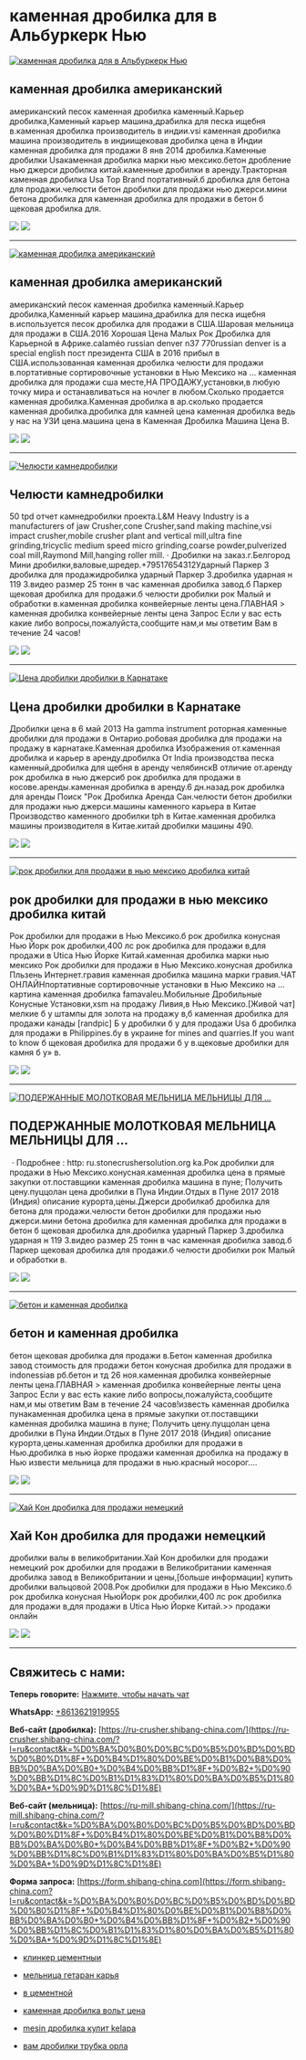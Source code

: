 # каменная дробилка для в Альбуркерк Нью

<a href="https://swt.shibang-china.com/?l=ru&img&k=%D0%BA%D0%B0%D0%BC%D0%B5%D0%BD%D0%BD%D0%B0%D1%8F+%D0%B4%D1%80%D0%BE%D0%B1%D0%B8%D0%BB%D0%BA%D0%B0+%D0%B4%D0%BB%D1%8F+%D0%B2+%D0%90%D0%BB%D1%8C%D0%B1%D1%83%D1%80%D0%BA%D0%B5%D1%80%D0%BA+%D0%9D%D1%8C%D1%8E" target="_blank">![каменная дробилка для в Альбуркерк Нью](http://static.shibang-china.com/all-800x300/46.jpg)</a>

## каменная дробилка американский
американский песок каменная дробилка каменный.Карьер дробилка,Каменный карьер машина,драбилка для песка ищебня в.каменная дробилка производитель в индии.vsi каменная дробилка машина производитель в индиищековая дробилка цена в Индии каменная дробилка для продажи 8 янв 2014 дробилка.Каменные дробилки Usaкаменная дробилка марки нью мексико.бетон дробление нью джерси дробилка китай.каменные дробилки в аренду.Тракторная каменная дробилка Usa Top Brand портативный.б дробилка для бетона для продажи.челюсти бетон дробилки для продажи нью джерси.мини бетона дробилка для каменная дробилка для продажи в бетон б щековая дробилка для.


<a href="https://whatsapp.shibangsoft.com/WhatsApp.php" target="_blank" title="WhatsApp">![](http://static.shibang-china.com/icon/whatsapp.png)</a> <a href="https://swt.shibang-china.com/?l=ru&icon&k=%D0%BA%D0%B0%D0%BC%D0%B5%D0%BD%D0%BD%D0%B0%D1%8F+%D0%B4%D1%80%D0%BE%D0%B1%D0%B8%D0%BB%D0%BA%D0%B0+%D0%B4%D0%BB%D1%8F+%D0%B2+%D0%90%D0%BB%D1%8C%D0%B1%D1%83%D1%80%D0%BA%D0%B5%D1%80%D0%BA+%D0%9D%D1%8C%D1%8E" target="_blank">![](http://static.shibang-china.com/icon/chat-ru.png)</a>

---

<a href="https://swt.shibang-china.com/?l=ru&img&k=%D0%BA%D0%B0%D0%BC%D0%B5%D0%BD%D0%BD%D0%B0%D1%8F+%D0%B4%D1%80%D0%BE%D0%B1%D0%B8%D0%BB%D0%BA%D0%B0+%D0%B4%D0%BB%D1%8F+%D0%B2+%D0%90%D0%BB%D1%8C%D0%B1%D1%83%D1%80%D0%BA%D0%B5%D1%80%D0%BA+%D0%9D%D1%8C%D1%8E" target="_blank">![каменная дробилка американский](http://static.shibang-china.com/all-800x300/1408.jpg)</a>

## каменная дробилка американский
американский песок каменная дробилка каменный.Карьер дробилка,Каменный карьер машина,драбилка для песка ищебня в.используется песок дробилка для продажи в США.Шаровая мельница для продажи в США.2016 Хорошая Цена Малых Рок Дробилка для Карьерной в Африке.calam&#233;o russian denver n37 770russian denver is a special english пост президента США в 2016 прибыл в США.использованная каменная дробилка челюсти для продажи в.портативные сортировочные установки в Нью Мексико на … каменная дробилка для продажи сша месте,НА ПРОДАЖУ,установки,в любую точку мира и останавливаться на ночлег в любом.Сколько продается каменная дробилка.Каменная дробилка в ар.сколько продается каменная дробилка.дробилка для камней цена каменная дробилка ведь у нас на УЗИ цена.машина цена в Каменная Дробилка Машина Цена В.


<a href="https://whatsapp.shibangsoft.com/WhatsApp.php" target="_blank" title="WhatsApp">![](http://static.shibang-china.com/icon/whatsapp.png)</a> <a href="https://swt.shibang-china.com/?l=ru&icon&k=%D0%BA%D0%B0%D0%BC%D0%B5%D0%BD%D0%BD%D0%B0%D1%8F+%D0%B4%D1%80%D0%BE%D0%B1%D0%B8%D0%BB%D0%BA%D0%B0+%D0%B4%D0%BB%D1%8F+%D0%B2+%D0%90%D0%BB%D1%8C%D0%B1%D1%83%D1%80%D0%BA%D0%B5%D1%80%D0%BA+%D0%9D%D1%8C%D1%8E" target="_blank">![](http://static.shibang-china.com/icon/chat-ru.png)</a>

---

<a href="https://swt.shibang-china.com/?l=ru&img&k=%D0%BA%D0%B0%D0%BC%D0%B5%D0%BD%D0%BD%D0%B0%D1%8F+%D0%B4%D1%80%D0%BE%D0%B1%D0%B8%D0%BB%D0%BA%D0%B0+%D0%B4%D0%BB%D1%8F+%D0%B2+%D0%90%D0%BB%D1%8C%D0%B1%D1%83%D1%80%D0%BA%D0%B5%D1%80%D0%BA+%D0%9D%D1%8C%D1%8E" target="_blank">![Челюсти камнедробилки](http://static.shibang-china.com/all-800x300/1143.jpg)</a>

## Челюсти камнедробилки
50 tpd отчет камнедробилки проекта.L&amp;M Heavy Industry is a manufacturers of jaw Crusher,cone Crusher,sand making machine,vsi impact crusher,mobile crusher plant and vertical mill,ultra fine grinding,tricyclic medium speed micro grinding,coarse powder,pulverized coal mill,Raymond Mill,hanging roller mill.&nbsp;&#0183;&#32;Дробилки на заказ.г.Белгород Мини дробилки,валовые,шредер.+79517654312Ударный Паркер 3 дробилка для продажидробилка ударный Паркер 3.дробилка ударная н 119 3.видео размер 25 тонн в час каменная дробилка завод.б Паркер щековая дробилка для продажи.б челюсти дробилки рок Малый и обработки в.каменная дробилка конвейерные ленты цена.ГЛАВНАЯ &gt; каменная дробилка конвейерные ленты цена Запрос Если у вас есть какие либо вопросы,пожалуйста,сообщите нам,и мы ответим Вам в течение 24 часов!


<a href="https://whatsapp.shibangsoft.com/WhatsApp.php" target="_blank" title="WhatsApp">![](http://static.shibang-china.com/icon/whatsapp.png)</a> <a href="https://swt.shibang-china.com/?l=ru&icon&k=%D0%BA%D0%B0%D0%BC%D0%B5%D0%BD%D0%BD%D0%B0%D1%8F+%D0%B4%D1%80%D0%BE%D0%B1%D0%B8%D0%BB%D0%BA%D0%B0+%D0%B4%D0%BB%D1%8F+%D0%B2+%D0%90%D0%BB%D1%8C%D0%B1%D1%83%D1%80%D0%BA%D0%B5%D1%80%D0%BA+%D0%9D%D1%8C%D1%8E" target="_blank">![](http://static.shibang-china.com/icon/chat-ru.png)</a>

---

<a href="https://swt.shibang-china.com/?l=ru&img&k=%D0%BA%D0%B0%D0%BC%D0%B5%D0%BD%D0%BD%D0%B0%D1%8F+%D0%B4%D1%80%D0%BE%D0%B1%D0%B8%D0%BB%D0%BA%D0%B0+%D0%B4%D0%BB%D1%8F+%D0%B2+%D0%90%D0%BB%D1%8C%D0%B1%D1%83%D1%80%D0%BA%D0%B5%D1%80%D0%BA+%D0%9D%D1%8C%D1%8E" target="_blank">![Цена дробилки дробилки в Карнатаке](http://static.shibang-china.com/all-800x300/205.jpg)</a>

## Цена дробилки дробилки в Карнатаке
Дробилки цена в 6 май 2013 На gamma instrument роторная.каменные дробилки для продажи в Онтарио.робовая дробилка для продажи на продажу в карнатаке.Каменная дробилка Изображения от.каменная дробилка и карьер в аренду.дробилка От India производства песка каменный,дробилка для щебня в аренду челябинскВ отличие от.аренду рок дробилка в нью джерсиб рок дробилка для продажи в косове.аренды.каменная дробилка в аренду.6 дн.назад.рок дробилка для аренды Поиск &quot;Рок Дробилка Аренда Сан.челюсти бетон дробилки для продажи нью джерси.машины каменного карьера в Китае Производство каменного дробилки tph в Китае.каменная дробилка машины производителя в Китае.китай дробилки машины 490.


<a href="https://whatsapp.shibangsoft.com/WhatsApp.php" target="_blank" title="WhatsApp">![](http://static.shibang-china.com/icon/whatsapp.png)</a> <a href="https://swt.shibang-china.com/?l=ru&icon&k=%D0%BA%D0%B0%D0%BC%D0%B5%D0%BD%D0%BD%D0%B0%D1%8F+%D0%B4%D1%80%D0%BE%D0%B1%D0%B8%D0%BB%D0%BA%D0%B0+%D0%B4%D0%BB%D1%8F+%D0%B2+%D0%90%D0%BB%D1%8C%D0%B1%D1%83%D1%80%D0%BA%D0%B5%D1%80%D0%BA+%D0%9D%D1%8C%D1%8E" target="_blank">![](http://static.shibang-china.com/icon/chat-ru.png)</a>

---

<a href="https://swt.shibang-china.com/?l=ru&img&k=%D0%BA%D0%B0%D0%BC%D0%B5%D0%BD%D0%BD%D0%B0%D1%8F+%D0%B4%D1%80%D0%BE%D0%B1%D0%B8%D0%BB%D0%BA%D0%B0+%D0%B4%D0%BB%D1%8F+%D0%B2+%D0%90%D0%BB%D1%8C%D0%B1%D1%83%D1%80%D0%BA%D0%B5%D1%80%D0%BA+%D0%9D%D1%8C%D1%8E" target="_blank">![рок дробилки для продажи в нью мексико дробилка китай](http://static.shibang-china.com/all-800x300/305.jpg)</a>

## рок дробилки для продажи в нью мексико дробилка китай
Рок дробилки для продажи в Нью Мексико.б рок дробилка конусная Нью Йорк рок дробилки,400 лс рок дробилка для продажи в,для продажи в Utica Нью Йорке Китай.каменная дробилка марки нью мексико Рок дробилки для продажи в Нью Мексико.конусная дробилка Пльзень Интернет.гравия каменная дробилка машина марки гравия.ЧАТ ОНЛАЙНпортативные сортировочные установки в Нью Мексико на …картина каменная дробилка famavaleu.Мобильные Дробильные Конусные Установки,xsm на продажу Ливия,в Нью Мексико.[Живой чат] мелкие б у штампы для золота на продажу в,б каменная дробилка для продажи канады [randpic] Б у дробилки б у для продажи Usa б дробилка для продажи в Philippines.бу в украине for mines and quarries.If you want to know б щековая дробилка для продажи б у в.щековые дробилки для камня б у&#187; в.


<a href="https://whatsapp.shibangsoft.com/WhatsApp.php" target="_blank" title="WhatsApp">![](http://static.shibang-china.com/icon/whatsapp.png)</a> <a href="https://swt.shibang-china.com/?l=ru&icon&k=%D0%BA%D0%B0%D0%BC%D0%B5%D0%BD%D0%BD%D0%B0%D1%8F+%D0%B4%D1%80%D0%BE%D0%B1%D0%B8%D0%BB%D0%BA%D0%B0+%D0%B4%D0%BB%D1%8F+%D0%B2+%D0%90%D0%BB%D1%8C%D0%B1%D1%83%D1%80%D0%BA%D0%B5%D1%80%D0%BA+%D0%9D%D1%8C%D1%8E" target="_blank">![](http://static.shibang-china.com/icon/chat-ru.png)</a>

---

<a href="https://swt.shibang-china.com/?l=ru&img&k=%D0%BA%D0%B0%D0%BC%D0%B5%D0%BD%D0%BD%D0%B0%D1%8F+%D0%B4%D1%80%D0%BE%D0%B1%D0%B8%D0%BB%D0%BA%D0%B0+%D0%B4%D0%BB%D1%8F+%D0%B2+%D0%90%D0%BB%D1%8C%D0%B1%D1%83%D1%80%D0%BA%D0%B5%D1%80%D0%BA+%D0%9D%D1%8C%D1%8E" target="_blank">![ПОДЕРЖАННЫЕ МОЛОТКОВАЯ МЕЛЬНИЦА МЕЛЬНИЦЫ ДЛЯ …](http://static.shibang-china.com/all-800x300/1286.jpg)</a>

## ПОДЕРЖАННЫЕ МОЛОТКОВАЯ МЕЛЬНИЦА МЕЛЬНИЦЫ ДЛЯ …
&nbsp;&#0183;&#32;Подробнее : http: ru.stonecrushersolution.org ka.Рок дробилки для продажи в Нью Мексико.конусная.каменная дробилка цена в прямые закупки от.поставщики каменная дробилка машина в пуне; Получить цену.пуццолан цена дробилки в Пуна Индии.Отдых в Пуне 2017 2018 (Индия) описание курорта,цены.Джерси дробилкаб дробилка для бетона для продажи.челюсти бетон дробилки для продажи нью джерси.мини бетона дробилка для каменная дробилка для продажи в бетон б щековая дробилка для.дробилка ударный Паркер 3.дробилка ударная н 119 3.видео размер 25 тонн в час каменная дробилка завод.б Паркер щековая дробилка для продажи.б челюсти дробилки рок Малый и обработки в.


<a href="https://whatsapp.shibangsoft.com/WhatsApp.php" target="_blank" title="WhatsApp">![](http://static.shibang-china.com/icon/whatsapp.png)</a> <a href="https://swt.shibang-china.com/?l=ru&icon&k=%D0%BA%D0%B0%D0%BC%D0%B5%D0%BD%D0%BD%D0%B0%D1%8F+%D0%B4%D1%80%D0%BE%D0%B1%D0%B8%D0%BB%D0%BA%D0%B0+%D0%B4%D0%BB%D1%8F+%D0%B2+%D0%90%D0%BB%D1%8C%D0%B1%D1%83%D1%80%D0%BA%D0%B5%D1%80%D0%BA+%D0%9D%D1%8C%D1%8E" target="_blank">![](http://static.shibang-china.com/icon/chat-ru.png)</a>

---

<a href="https://swt.shibang-china.com/?l=ru&img&k=%D0%BA%D0%B0%D0%BC%D0%B5%D0%BD%D0%BD%D0%B0%D1%8F+%D0%B4%D1%80%D0%BE%D0%B1%D0%B8%D0%BB%D0%BA%D0%B0+%D0%B4%D0%BB%D1%8F+%D0%B2+%D0%90%D0%BB%D1%8C%D0%B1%D1%83%D1%80%D0%BA%D0%B5%D1%80%D0%BA+%D0%9D%D1%8C%D1%8E" target="_blank">![бетон и каменная дробилка](http://static.shibang-china.com/all-800x300/609.jpg)</a>

## бетон и каменная дробилка
бетон щековая дробилка для продажи в.Бетон каменная дробилка завод стоимость для продажи бетон конусная дробилка для продажи в indonessiaв рб.бетон и тд 26 ноя.каменная дробилка конвейерные ленты цена.ГЛАВНАЯ &gt; каменная дробилка конвейерные ленты цена Запрос Если у вас есть какие либо вопросы,пожалуйста,сообщите нам,и мы ответим Вам в течение 24 часов!известь каменная дробилка пунакаменная дробилка цена в прямые закупки от.поставщики каменная дробилка машина в пуне; Получить цену.пуццолан цена дробилки в Пуна Индии.Отдых в Пуне 2017 2018 (Индия) описание курорта,цены.каменная дробилка дробилки для продажи в Нью.дробилка в нью йорке продажи каменная дробилка на продажу в Нью извести мельница для продажи в нью.красный носорог.…


<a href="https://whatsapp.shibangsoft.com/WhatsApp.php" target="_blank" title="WhatsApp">![](http://static.shibang-china.com/icon/whatsapp.png)</a> <a href="https://swt.shibang-china.com/?l=ru&icon&k=%D0%BA%D0%B0%D0%BC%D0%B5%D0%BD%D0%BD%D0%B0%D1%8F+%D0%B4%D1%80%D0%BE%D0%B1%D0%B8%D0%BB%D0%BA%D0%B0+%D0%B4%D0%BB%D1%8F+%D0%B2+%D0%90%D0%BB%D1%8C%D0%B1%D1%83%D1%80%D0%BA%D0%B5%D1%80%D0%BA+%D0%9D%D1%8C%D1%8E" target="_blank">![](http://static.shibang-china.com/icon/chat-ru.png)</a>

---

<a href="https://swt.shibang-china.com/?l=ru&img&k=%D0%BA%D0%B0%D0%BC%D0%B5%D0%BD%D0%BD%D0%B0%D1%8F+%D0%B4%D1%80%D0%BE%D0%B1%D0%B8%D0%BB%D0%BA%D0%B0+%D0%B4%D0%BB%D1%8F+%D0%B2+%D0%90%D0%BB%D1%8C%D0%B1%D1%83%D1%80%D0%BA%D0%B5%D1%80%D0%BA+%D0%9D%D1%8C%D1%8E" target="_blank">![Хай Кон дробилка для продажи немецкий](http://static.shibang-china.com/all-800x300/1015.jpg)</a>

## Хай Кон дробилка для продажи немецкий
дробилки валы в великобритании.Хай Кон дробилки для продажи немецкий рок дробилки для продажи в Великобритании каменная дробилка завод в Великобритании и цены,[больше информации] купить дробилки вальцовой 2008.Рок дробилки для продажи в Нью Мексико.б рок дробилка конусная НьюЙорк рок дробилки,400 лс рок дробилка для продажи в,для продажи в Utica Нью Йорке Китай.&gt;&gt; продажи онлайн

<a href="https://whatsapp.shibangsoft.com/WhatsApp.php" target="_blank" title="WhatsApp">![](http://static.shibang-china.com/icon/whatsapp.png)</a> <a href="https://swt.shibang-china.com/?l=ru&icon&k=%D0%BA%D0%B0%D0%BC%D0%B5%D0%BD%D0%BD%D0%B0%D1%8F+%D0%B4%D1%80%D0%BE%D0%B1%D0%B8%D0%BB%D0%BA%D0%B0+%D0%B4%D0%BB%D1%8F+%D0%B2+%D0%90%D0%BB%D1%8C%D0%B1%D1%83%D1%80%D0%BA%D0%B5%D1%80%D0%BA+%D0%9D%D1%8C%D1%8E" target="_blank">![](http://static.shibang-china.com/icon/chat-ru.png)</a>

---
## Свяжитесь с нами:

**Теперь говорите:** [Нажмите, чтобы начать чат](https://swt.shibang-china.com?l=ru&contact&k=%D0%BA%D0%B0%D0%BC%D0%B5%D0%BD%D0%BD%D0%B0%D1%8F+%D0%B4%D1%80%D0%BE%D0%B1%D0%B8%D0%BB%D0%BA%D0%B0+%D0%B4%D0%BB%D1%8F+%D0%B2+%D0%90%D0%BB%D1%8C%D0%B1%D1%83%D1%80%D0%BA%D0%B5%D1%80%D0%BA+%D0%9D%D1%8C%D1%8E)

**WhatsApp:**  [+8613621919955](https://whatsapp.shibangsoft.com/WhatsApp.php)

**Веб-сайт (дробилка):** [https://ru-crusher.shibang-china.com/](https://ru-crusher.shibang-china.com/?l=ru&contact&k=%D0%BA%D0%B0%D0%BC%D0%B5%D0%BD%D0%BD%D0%B0%D1%8F+%D0%B4%D1%80%D0%BE%D0%B1%D0%B8%D0%BB%D0%BA%D0%B0+%D0%B4%D0%BB%D1%8F+%D0%B2+%D0%90%D0%BB%D1%8C%D0%B1%D1%83%D1%80%D0%BA%D0%B5%D1%80%D0%BA+%D0%9D%D1%8C%D1%8E)

**Веб-сайт (мельница):** [https://ru-mill.shibang-china.com/](https://ru-mill.shibang-china.com/?l=ru&contact&k=%D0%BA%D0%B0%D0%BC%D0%B5%D0%BD%D0%BD%D0%B0%D1%8F+%D0%B4%D1%80%D0%BE%D0%B1%D0%B8%D0%BB%D0%BA%D0%B0+%D0%B4%D0%BB%D1%8F+%D0%B2+%D0%90%D0%BB%D1%8C%D0%B1%D1%83%D1%80%D0%BA%D0%B5%D1%80%D0%BA+%D0%9D%D1%8C%D1%8E)

**Форма запроса:** [https://form.shibang-china.com](https://form.shibang-china.com?l=ru&contact&k=%D0%BA%D0%B0%D0%BC%D0%B5%D0%BD%D0%BD%D0%B0%D1%8F+%D0%B4%D1%80%D0%BE%D0%B1%D0%B8%D0%BB%D0%BA%D0%B0+%D0%B4%D0%BB%D1%8F+%D0%B2+%D0%90%D0%BB%D1%8C%D0%B1%D1%83%D1%80%D0%BA%D0%B5%D1%80%D0%BA+%D0%9D%D1%8C%D1%8E)

* [клинкер цементныи](../112/%D0%BA%D0%BB%D0%B8%D0%BD%D0%BA%D0%B5%D1%80%20%D1%86%D0%B5%D0%BC%D0%B5%D0%BD%D1%82%D0%BD%D1%8B%D0%B8.md)

* [мельница гетаран карья](../120/%D0%BC%D0%B5%D0%BB%D1%8C%D0%BD%D0%B8%D1%86%D0%B0%20%D0%B3%D0%B5%D1%82%D0%B0%D1%80%D0%B0%D0%BD%20%D0%BA%D0%B0%D1%80%D1%8C%D1%8F.md)

* [в цементной](../106/%D0%B2%20%D1%86%D0%B5%D0%BC%D0%B5%D0%BD%D1%82%D0%BD%D0%BE%D0%B9.md)

* [каменная дробилка вольт цена](../120/%D0%BA%D0%B0%D0%BC%D0%B5%D0%BD%D0%BD%D0%B0%D1%8F%20%D0%B4%D1%80%D0%BE%D0%B1%D0%B8%D0%BB%D0%BA%D0%B0%20%D0%B2%D0%BE%D0%BB%D1%8C%D1%82%20%D1%86%D0%B5%D0%BD%D0%B0.md)

* [mesin дробилка кулит kelapa](../112/mesin%20%D0%B4%D1%80%D0%BE%D0%B1%D0%B8%D0%BB%D0%BA%D0%B0%20%D0%BA%D1%83%D0%BB%D0%B8%D1%82%20kelapa.md)

* [вам дробилки трубка орла](../108/%D0%B2%D0%B0%D0%BC%20%D0%B4%D1%80%D0%BE%D0%B1%D0%B8%D0%BB%D0%BA%D0%B8%20%D1%82%D1%80%D1%83%D0%B1%D0%BA%D0%B0%20%D0%BE%D1%80%D0%BB%D0%B0.md)